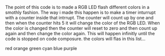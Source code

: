 The point of this code is to made a RGB LED flash different colors in a smothly fashion. The way i made this happen is to make a timer inturrupt with a counter inside that intrrupt. The counter will count up by one and then when the counter hits 5 it will change the color of the RGB LED. When the color is changed then the counter will reset to zero and then count up again and then change the color again. This will happen infinitly until the code is stopped on code composure. the colors will flas in this list...

red
orange
green 
cyan 
blue 
purple


